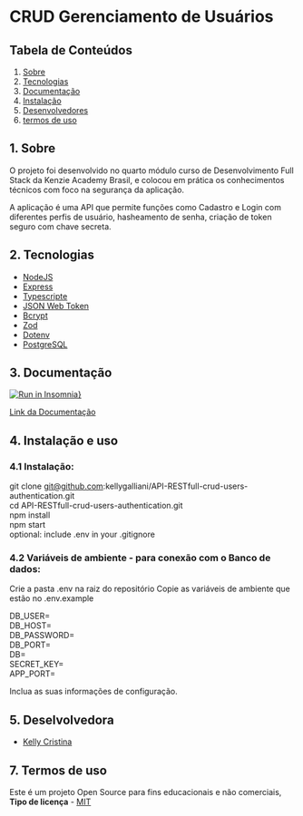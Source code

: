 # CRUD Gerenciamento de Usuários

<h2>Tabela de Conteúdos</h2>

1. [ Sobre ](#sobre)
2. [ Tecnologias](#techs)
3. [ Documentação ](#documentacao)
4. [ Instalação ](#install)
5. [ Desenvolvedores ](#devs)
6. [ termos de uso ](#termos)

<a name="sobre"></a>

## 1. Sobre

O projeto foi desenvolvido no quarto módulo curso de Desenvolvimento Full Stack da Kenzie Academy Brasil, e colocou em prática os conhecimentos técnicos com foco na segurança da aplicação. 

A aplicação é uma API que permite funções como Cadastro e Login com diferentes perfis de usuário, hasheamento de senha, criação de token seguro com chave secreta.

<a name="links"></a>

<a name="techs"></a>

## 2. Tecnologias

- <a name="nodeJS" href="https://docs.nodejs.org/en/docs/" target="_blank">NodeJS</a>
- <a name="express" href="https://expressjs.com/pt-br/starter/installing.html" target="_blank">Express</a>
- <a name="Typescript" href="https://www.typescriptlang.org/docs/" target="_blank">Typescripte</a>
- <a name="jsonwebtoken" href="https://www.npmjs.com/package/jsonwebtoken" target="_blank">JSON Web Token</a>
- <a name="bcrypt" href="https://www.npmjs.com/package/bcrypt" target="_blank">Bcrypt</a>
- <a name="zod" href="https://zod.dev/" target="_blank">Zod</a>
- <a name="dotenv" href="https://www.npmjs.com/package/dotenv" target="_blank">Dotenv</a>
- <a name="postgreSQL" href="https://www.postgresql.org/docs/" target="_blank">PostgreSQL</a>

<a name="documentacao"></a>

## 3. Documentação

[![Run in Insomnia}](https://insomnia.rest/images/run.svg)](https://insomnia.rest/run/?label=api-admin&uri=https%3A%2F%2Fraw.githubusercontent.com%2Fkellygalliani%2Fadm-api%2Fmain%2FInsomnia_2023-03-06.json%3Ftoken%3DGHSAT0AAAAAAB4RYPAGW32GAGRBCWKIKSWAZAGCBVQ)

<a name="doc" href="https://doc-api-adm.vercel.app/" target="_blank">Link da Documentação</a>

<a name="install"></a>

## 4. Instalação e uso

### 4.1 Instalação:

git clone git@github.com:kellygalliani/API-RESTfull-crud-users-authentication.git
<br>
cd API-RESTfull-crud-users-authentication.git
<br>
npm install
<br>
npm start
<br>
optional: include .env in your .gitignore

### 4.2 Variáveis de ambiente - para conexão com o Banco de dados:

Crie a pasta .env na raiz do repositório
Copie as variáveis de ambiente que estão no .env.example
  
  DB_USER=
  <br>
  DB_HOST=
  <br>
  DB_PASSWORD=
  <br>
  DB_PORT=
  <br>
  DB=
  <br>
  SECRET_KEY=
  <br>
  APP_PORT=

Inclua as suas informações de configuração.

<a name="devs"></a>

## 5. Deselvolvedora

- <a name="kelly" href="" target="_blank">Kelly Cristina</a>

<a name="termos"></a>

## 7. Termos de uso

Este é um projeto Open Source para fins educacionais e não comerciais, **Tipo de licença** - <a name="mit" href="https://opensource.org/licenses/MIT" target="_blank">MIT</a>
